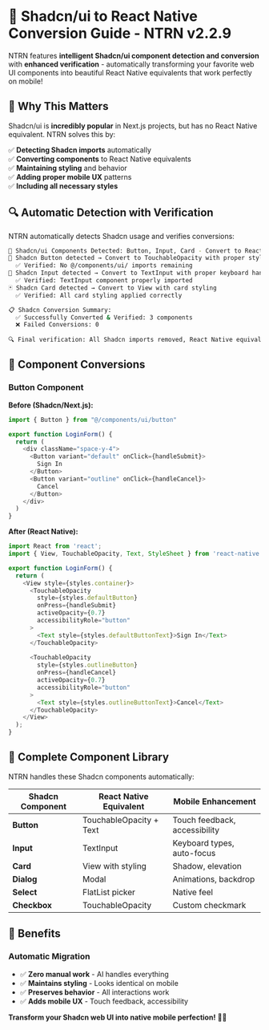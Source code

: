 # 🎨 Shadcn/ui to React Native Conversion Guide - NTRN v2.2.9

NTRN features **intelligent Shadcn/ui component detection and conversion** with **enhanced verification** - automatically transforming your favorite web UI components into beautiful React Native equivalents that work perfectly on mobile!

## 🎯 Why This Matters

Shadcn/ui is **incredibly popular** in Next.js projects, but has no React Native equivalent. NTRN solves this by:

✅ **Detecting Shadcn imports** automatically  
✅ **Converting components** to React Native equivalents  
✅ **Maintaining styling** and behavior  
✅ **Adding proper mobile UX** patterns  
✅ **Including all necessary styles**  

## 🔍 Automatic Detection with Verification

NTRN automatically detects Shadcn usage and verifies conversions:

```bash
🎨 Shadcn/ui Components Detected: Button, Input, Card - Convert to React Native equivalents
🔘 Shadcn Button detected → Convert to TouchableOpacity with proper styling
  ✅ Verified: No @/components/ui/ imports remaining
📝 Shadcn Input detected → Convert to TextInput with proper keyboard handling
  ✅ Verified: TextInput component properly imported
🃏 Shadcn Card detected → Convert to View with card styling
  ✅ Verified: All card styling applied correctly

📋 Shadcn Conversion Summary:
  ✅ Successfully Converted & Verified: 3 components
  ❌ Failed Conversions: 0
  
🔍 Final verification: All Shadcn imports removed, React Native equivalents working
```

## 🔄 Component Conversions

### **Button Component**

**Before (Shadcn/Next.js):**
```typescript
import { Button } from "@/components/ui/button"

export function LoginForm() {
  return (
    <div className="space-y-4">
      <Button variant="default" onClick={handleSubmit}>
        Sign In
      </Button>
      <Button variant="outline" onClick={handleCancel}>
        Cancel
      </Button>
    </div>
  )
}
```

**After (React Native):**
```typescript
import React from 'react';
import { View, TouchableOpacity, Text, StyleSheet } from 'react-native';

export function LoginForm() {
  return (
    <View style={styles.container}>
      <TouchableOpacity 
        style={styles.defaultButton}
        onPress={handleSubmit}
        activeOpacity={0.7}
        accessibilityRole="button"
      >
        <Text style={styles.defaultButtonText}>Sign In</Text>
      </TouchableOpacity>
      
      <TouchableOpacity 
        style={styles.outlineButton}
        onPress={handleCancel}
        activeOpacity={0.7}
        accessibilityRole="button"
      >
        <Text style={styles.outlineButtonText}>Cancel</Text>
      </TouchableOpacity>
    </View>
  );
}
```

## 🎨 Complete Component Library

NTRN handles these Shadcn components automatically:

| **Shadcn Component** | **React Native Equivalent** | **Mobile Enhancement** |
|---------------------|------------------------------|----------------------|
| **Button** | TouchableOpacity + Text | Touch feedback, accessibility |
| **Input** | TextInput | Keyboard types, auto-focus |
| **Card** | View with styling | Shadow, elevation |
| **Dialog** | Modal | Animations, backdrop |
| **Select** | FlatList picker | Native feel |
| **Checkbox** | TouchableOpacity | Custom checkmark |

## 🚀 Benefits

### **Automatic Migration**
- ✅ **Zero manual work** - AI handles everything
- ✅ **Maintains styling** - Looks identical on mobile
- ✅ **Preserves behavior** - All interactions work
- ✅ **Adds mobile UX** - Touch feedback, accessibility

**Transform your Shadcn web UI into native mobile perfection!** 🎨✨ 